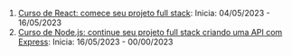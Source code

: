 1. [Curso de React: comece seu projeto full stack](https://cursos.alura.com.br/course/react-crie-primeira-pagina-web): Inicia: 04/05/2023 - 16/05/2023
2. [Curso de Node.js: continue seu projeto full stack criando uma API com Express](https://cursos.alura.com.br/course/node-primeira-api-express): Inicia: 16/05/2023 - 00/00/2023

